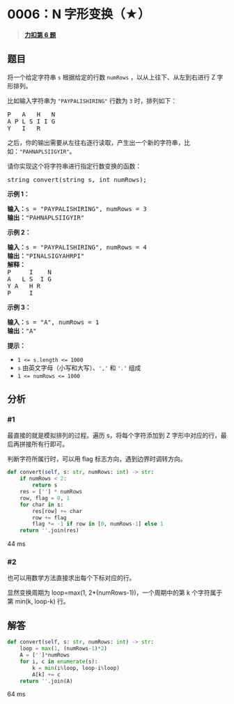 # 0006：N 字形变换（★）


> <u>**[力扣第 6 题](https://leetcode.cn/problems/zigzag-conversion/)**</u>

## 题目

<p>将一个给定字符串 <code>s</code> 根据给定的行数 <code>numRows</code> ，以从上往下、从左到右进行 Z 字形排列。</p>

<p>比如输入字符串为 <code>"PAYPALISHIRING"</code> 行数为 <code>3</code> 时，排列如下：</p>

<pre>
P   A   H   N
A P L S I I G
Y   I   R</pre>

<p>之后，你的输出需要从左往右逐行读取，产生出一个新的字符串，比如：<code>"PAHNAPLSIIGYIR"</code>。</p>

<p>请你实现这个将字符串进行指定行数变换的函数：</p>

<pre>
string convert(string s, int numRows);</pre>



<p><strong>示例 1：</strong></p>

<pre>
<strong>输入：</strong>s = "PAYPALISHIRING", numRows = 3
<strong>输出：</strong>"PAHNAPLSIIGYIR"
</pre>
<strong>示例 2：</strong>

<pre>
<strong>输入：</strong>s = "PAYPALISHIRING", numRows = 4
<strong>输出：</strong>"PINALSIGYAHRPI"
<strong>解释：</strong>
P     I    N
A   L S  I G
Y A   H R
P     I
</pre>

<p><strong>示例 3：</strong></p>

<pre>
<strong>输入：</strong>s = "A", numRows = 1
<strong>输出：</strong>"A"
</pre>



<p><strong>提示：</strong></p>

<ul>
<li><code>1 <= s.length <= 1000</code></li>
<li><code>s</code> 由英文字母（小写和大写）、<code>','</code> 和 <code>'.'</code> 组成</li>
<li><code>1 <= numRows <= 1000</code></li>
</ul>


## 分析

### #1

最直接的就是模拟排列的过程。遍历 s，将每个字符添加到 Z 字形中对应的行，最后再拼接所有行即可。

判断字符所属行时，可以用 flag 标志方向，遇到边界时调转方向。

```python
def convert(self, s: str, numRows: int) -> str:
    if numRows < 2:
        return s
    res = [''] * numRows
    row, flag = 0, 1
    for char in s:
        res[row] += char
        row += flag
        flag *= -1 if row in [0, numRows-1] else 1
    return ''.join(res)
```
44 ms

### #2

也可以用数学方法直接求出每个下标对应的行。

显然变换周期为 loop=max(1, 2*(numRows-1))，一个周期中的第 k 个字符属于第 min(k, loop-k) 行。

## 解答

```python
def convert(self, s: str, numRows: int) -> str:
    loop = max(1, (numRows-1)*2)
    A = ['']*numRows
    for i, c in enumerate(s):
        k = min(i%loop, loop-i%loop)
        A[k] += c
    return ''.join(A)
```
64 ms


